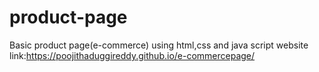 # product-page
Basic product page(e-commerce) using html,css and java script
website link:https://poojithaduggireddy.github.io/e-commercepage/
